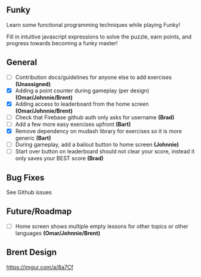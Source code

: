 ## Funky

Learn some functional programming techniques while playing Funky!

Fill in intuitive javascript expressions to solve the puzzle, earn points, and progress towards becoming a funky master!

## General

* [ ] Contribution docs/guidelines for anyone else to add exercises **(Unassigned)**
* [x] Adding a point counter during gameplay (per design) **(Omar/Johnnie/Brent)**
* [x] Adding access to leaderboard from the home screen **(Omar/Johnnie/Brent)**
* [ ] Check that Firebase github auth only asks for username **(Brad)**
* [ ] Add a few more easy exercises upfront **(Bart)**
* [x] Remove dependency on mudash library for exercises so it is more generic **(Bart)**
* [ ] During gameplay, add a bailout button to home screen **(Johnnie)**
* [ ] Start over button on leaderboard should not clear your score, instead it only saves your BEST score **(Brad)**

## Bug Fixes

See Github issues

## Future/Roadmap

* [ ] Home screen shows multiple empty lessons for other topics or other languages **(Omar/Johnnie/Brent)**

## Brent Design

https://imgur.com/a/8a7Cf
